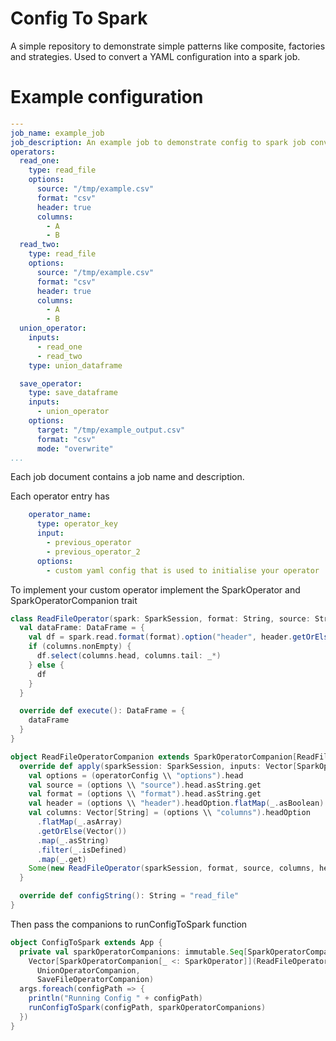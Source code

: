 # Config To Spark
A simple repository to demonstrate simple patterns like composite, factories and strategies.
Used to convert a YAML configuration into a spark job.

# Example configuration

```yaml
---
job_name: example_job
job_description: An example job to demonstrate config to spark job conversion
operators:
  read_one:
    type: read_file
    options:
      source: "/tmp/example.csv"
      format: "csv"
      header: true
      columns:
        - A
        - B
  read_two:
    type: read_file
    options:
      source: "/tmp/example.csv"
      format: "csv"
      header: true
      columns:
        - A
        - B
  union_operator:
    inputs:
      - read_one
      - read_two
    type: union_dataframe

  save_operator:
    type: save_dataframe
    inputs:
      - union_operator
    options:
      target: "/tmp/example_output.csv"
      format: "csv"
      mode: "overwrite"
...
```

Each job document contains a job name and description.

Each operator entry has 
```yaml
    operator_name:
      type: operator_key
      input:
        - previous_operator
        - previous_operator_2
      options:
        - custom yaml config that is used to initialise your operator
```

To implement your custom operator implement the SparkOperator and SparkOperatorCompanion trait

```scala
class ReadFileOperator(spark: SparkSession, format: String, source: String, columns: Vector[String], header: Option[Boolean]) extends SparkOperator {
  val dataFrame: DataFrame = {
    val df = spark.read.format(format).option("header", header.getOrElse(false)).load(source)
    if (columns.nonEmpty) {
      df.select(columns.head, columns.tail: _*)
    } else {
      df
    }
  }

  override def execute(): DataFrame = {
    dataFrame
  }
}

object ReadFileOperatorCompanion extends SparkOperatorCompanion[ReadFileOperator] {
  override def apply(sparkSession: SparkSession, inputs: Vector[SparkOperator], operatorConfig: Json): Option[ReadFileOperator] = {
    val options = (operatorConfig \\ "options").head
    val source = (options \\ "source").head.asString.get
    val format = (options \\ "format").head.asString.get
    val header = (options \\ "header").headOption.flatMap(_.asBoolean)
    val columns: Vector[String] = (options \\ "columns").headOption
      .flatMap(_.asArray)
      .getOrElse(Vector())
      .map(_.asString)
      .filter(_.isDefined)
      .map(_.get)
    Some(new ReadFileOperator(sparkSession, format, source, columns, header))
  }

  override def configString(): String = "read_file"
}
```

Then pass the companions to runConfigToSpark function
```scala
object ConfigToSpark extends App {
  private val sparkOperatorCompanions: immutable.Seq[SparkOperatorCompanion[_ <: SparkOperator]] =
    Vector[SparkOperatorCompanion[_ <: SparkOperator]](ReadFileOperatorCompanion,
      UnionOperatorCompanion,
      SaveFileOperatorCompanion)
  args.foreach(configPath => {
    println("Running Config " + configPath)
    runConfigToSpark(configPath, sparkOperatorCompanions)
  })
}
```